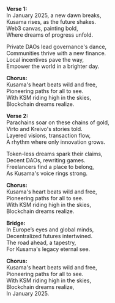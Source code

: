 **Verse 1:**\
In January 2025, a new dawn breaks,\
Kusama rises, as the future shakes.\
Web3 canvas, painting bold,\
Where dreams of progress unfold.

Private DAOs lead governance's dance,\
Communities thrive with a new finance.\
Local incentives pave the way,\
Empower the world in a brighter day.

**Chorus:**\
Kusama's heart beats wild and free,\
Pioneering paths for all to see.\
With KSM riding high in the skies,\
Blockchain dreams realize.

**Verse 2:**\
Parachains soar on these chains of gold,\
Virto and Kreivo's stories told.\
Layered visions, transaction flow,\
A rhythm where only innovation grows.

Token-less dreams spark their claims,\
Decent DAOs, rewriting games.\
Freelancers find a place to belong,\
As Kusama's voice rings strong.

**Chorus:**\
Kusama's heart beats wild and free,\
Pioneering paths for all to see.\
With KSM riding high in the skies,\
Blockchain dreams realize.

**Bridge:**\
In Europe’s eyes and global minds,\
Decentralized futures intertwined.\
The road ahead, a tapestry,\
For Kusama's legacy eternal see.

**Chorus:**\
Kusama's heart beats wild and free,\
Pioneering paths for all to see.\
With KSM riding high in the skies,\
Blockchain dreams realize,\
In January 2025.
